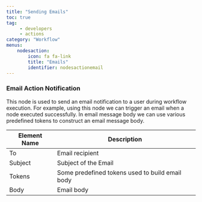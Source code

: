 ```yaml
---
title: "Sending Emails"
toc: true
tag: 
     - developers
     - actions
category: "Workflow"
menus: 
    nodesaction:
        icon: fa fa-link
        title: "Emails" 
        identifier: nodesactionemail
---
```


### Email Action Notification 

This node is used to send an email notification to a user during workflow execution. For example, using this node we can trigger an email when a node executed successfully. In email message body we can use various predefined tokens to construct an email message body. 

|  Element Name | Description  |
|---|---|
| To  | Email recipient  |
| Subject  | Subject of the Email  |
| Tokens  | Some predefined tokens used to build email body|
| Body  | Email body |

